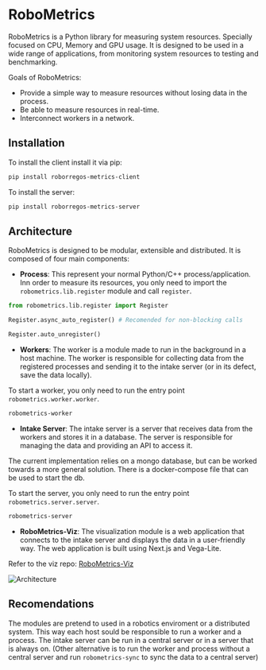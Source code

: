# RoboMetrics
RoboMetrics is a Python library for measuring system resources. Specially focused on CPU, Memory and GPU usage. It is designed to be used in a wide range of applications, from monitoring system resources to testing and benchmarking.

Goals of RoboMetrics:
- Provide a simple way to measure resources without losing data in the process.
- Be able to measure resources in real-time.
- Interconnect workers in a network.

## Installation
To install the client install it via pip:

```bash
pip install roborregos-metrics-client
```

To install the server:
```bash
pip install roborregos-metrics-server
```

## Architecture
RoboMetrics is designed to be modular, extensible and distributed. It is composed of four main components:

- **Process**: This represent your normal Python/C++ process/application. Inn order to measure its resources, you only need to import the `robometrics.lib.register` module and call `register`.

```python
from robometrics.lib.register import Register

Register.async_auto_register() # Recomended for non-blocking calls

Register.auto_unregister()
```

- **Workers**: The worker is a module made to run in the background in a host machine. The worker is responsible for collecting data from the registered processes and sending it to the intake server (or in its defect, save the data locally). 

To start a worker, you only need to run the entry point `robometrics.worker.worker`.

```bash  
robometrics-worker
```

- **Intake Server**: The intake server is a server that receives data from the workers and stores it in a database. The server is responsible for managing the data and providing an API to access it.

The current implementation relies on a mongo database, but can be worked towards a more general solution. There is a docker-compose file that can be used to start the db. 

To start the server, you only need to run the entry point `robometrics.server.server`.

```bash
robometrics-server
```

- **RoboMetrics-Viz**: The visualization module is a web application that connects to the intake server and displays the data in a user-friendly way. The web application is built using Next.js and Vega-Lite.

Refer to the viz repo: [RoboMetrics-Viz](https://github.com/RoBorregos/robometrics-viz)


![Architecture](https://github.com/RoBorregos/robometrics/blob/main/.docs/images/Arch.jpeg?raw=true)


## Recomendations
The modules are pretend to used in a robotics enviroment or a distributed system. This way each host sould be responsible to run a worker and a process. The intake server can be run in a central server or in a server that is always on. (Other alternative is to run the worker and process without a central server and run `robometrics-sync` to sync the data to a central server)
